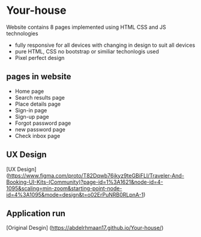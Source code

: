 # Your-house
Website contains 8 pages implemented using HTML CSS and JS technologies
+ fully responsive for all devices with changing in design to suit all devices
+ pure HTML, CSS no bootstrap or similiar techonlogis used 
+ Pixel perfect design

## pages in website
+ Home page
+ Search results page 
+ Place details page
+ Sign-in page
+ Sign-up page
+ Forgot password page
+ new password page
+ Check inbox page

## UX Design
[UX Design] (https://www.figma.com/proto/T82Dqwb76ikyz9teGBiFLl/Traveler-And-Booking-UI-Kits-(Community)?page-id=1%3A1621&node-id=4-1095&scaling=min-zoom&starting-point-node-id=4%3A1095&mode=design&t=o02ErPuNRB0RLpnA-1)
## Application run
[Original Desgin] (https://abdelrhmaan17.github.io/Your-house/)

